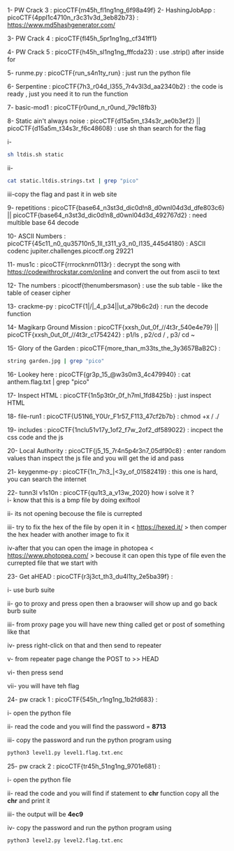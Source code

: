1- PW Crack 3 : picoCTF{m45h_fl1ng1ng_6f98a49f}
2- HashingJobApp : picoCTF{4ppl1c4710n_r3c31v3d_3eb82b73} : https://www.md5hashgenerator.com/

3- PW Crack 4 : picoCTF{fl45h_5pr1ng1ng_cf341ff1}

4- PW Crack 5 : picoCTF{h45h_sl1ng1ng_fffcda23} : use .strip() after inside for 

5- runme.py : picoCTF{run_s4n1ty_run} : just run the python file 

6- Serpentine : picoCTF{7h3_r04d_l355_7r4v3l3d_aa2340b2} : the code is ready , just you need it to run the function 

7- basic-mod1 : picoCTF{r0und_n_r0und_79c18fb3}

8- Static ain't always noise : picoCTF{d15a5m_t34s3r_ae0b3ef2} || picoCTF{d15a5m_t34s3r_f6c48608} : use sh <bash file name> <static file > than search for the flag 

i-

```bash
sh ltdis.sh static
```
ii-

```bash
cat static.ltdis.strings.txt | grep "pico"
```

iii-copy the flag and past it in web site

9- repetitions : picoCTF{base64_n3st3d_dic0d!n8_d0wnl04d3d_dfe803c6} || picoCTF{base64_n3st3d_dic0d!n8_d0wnl04d3d_492767d2} : need multible base 64 decode

10- ASCII Numbers : picoCTF{45c11_n0_qu35710n5_1ll_t311_y3_n0_l135_445d4180} : ASCII codenc jupiter.challenges.picoctf.org 29221

11- mus1c : picoCTF{rrrocknrn0113r} : decrypt the song with https://codewithrockstar.com/online and convert the out from ascii to text

12- The numbers : picoctf{thenumbersmason} : use the sub table - like the table of ceaser cipher

13- crackme-py : picoCTF{1|\/|_4_p34|\|ut_a79b6c2d} : run the decode function 

14- Magikarp Ground Mission : picoCTF{xxsh_0ut_0f_\/\/4t3r_540e4e79} || picoCTF{xxsh_0ut_0f_\/\/4t3r_c1754242} : p1/ls , p2/cd / , p3/ cd ~

15- Glory of the Garden : picoCTF{more_than_m33ts_the_3y3657BaB2C} : 
```bash
string garden.jpg | grep "pico"
```
16- Lookey here : picoCTF{gr3p_15_@w3s0m3_4c479940} : cat anthem.flag.txt | grep "pico"

17- Inspect HTML : picoCTF{1n5p3t0r_0f_h7ml_1fd8425b} : just inspect HTML

18- file-run1 : picoCTF{U51N6_Y0Ur_F1r57_F113_47cf2b7b} : chmod +x <file name> / ./<file name>

19- includes : picoCTF{1nclu51v17y_1of2_f7w_2of2_df589022} : incpect the css code and the js

20- Local Authority : picoCTF{j5_15_7r4n5p4r3n7_05df90c8} : enter random values than inspect the js file and you will get the id and pass

21- keygenme-py : picoCTF{1n_7h3_|<3y_of_01582419} : this one is hard, you can search the internet

22- tunn3l v1s10n : picoCTF{qu1t3_a_v13w_2020} 
    how i solve it ?     
i- know that this is a bmp file by doing exiftool

ii- its not opening becouse the file is currepted

iii- try to fix the hex of the file by open it in < https://hexed.it/ > then comper the hex header with another image to fix it 

iv-after that you can open the image in photopea < https://www.photopea.com/ > becouse it can open this type of file even the currepted file that we start with


23- Get aHEAD : picoCTF{r3j3ct_th3_du4l1ty_2e5ba39f} : 

i- use burb suite 

ii- go to proxy and press open then a braowser will show up <past the link there> and go back burb suite

iii- from proxy page you will have new thing called get or post of something like that 

iv- press right-click on that and then send to repeater

v- from repeater page change the POST to >> HEAD

vi- then press send 

vii- you will have teh flag

24- pw crack 1 : picoCTF{545h_r1ng1ng_1b2fd683} :


i- open the python file

ii- read the code and you will find the password = **8713**

iii- copy the password and run the python program using 

```bash
python3 level1.py level1.flag.txt.enc
```

25- pw crack 2 : picoCTF{tr45h_51ng1ng_9701e681} :

i- open the python file

ii- read the code and you will find if statement to **chr** function copy all the **chr** and print it 

iii- the output will be **4ec9**

iv- copy the password and run the python program using 

```bash
python3 level2.py level2.flag.txt.enc
```

 

